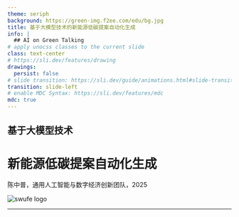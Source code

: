 ```yaml
---
theme: seriph
background: https://green-img.f2ee.com/edu/bg.jpg
title: 基于大模型技术的新能源低碳提案自动化生成
info: |
  ## AI on Green Talking
# apply unocss classes to the current slide
class: text-center
# https://sli.dev/features/drawing
drawings:
  persist: false
# slide transition: https://sli.dev/guide/animations.html#slide-transitions
transition: slide-left
# enable MDC Syntax: https://sli.dev/features/mdc
mdc: true
---
```


## 基于大模型技术
# 新能源低碳提案自动化生成


陈中普，通用人工智能与数字经济创新团队，2025

<div class="flex justify-center items-center h-60px mt-8px">
    <img src="https://green-img.f2ee.com/edu/swufefull.svg" class="h-full" alt="swufe logo"/>
</div>

---